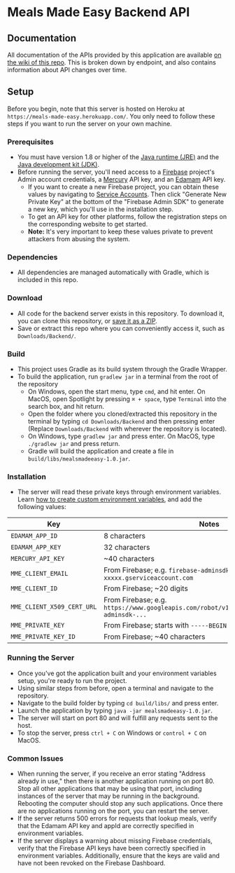 # Meals Made Easy Backend API

## Documentation
All documentation of the APIs provided by this application are available [on the wiki of this repo](https://github.com/MealsMadeEasy/Backend/wiki). This is broken down by endpoint, and also contains information about API changes over time.

## Setup
Before you begin, note that this server is hosted on Heroku at `https://meals-made-easy.herokuapp.com/`. You only need to follow these steps if you want to run the server on your own machine.

### Prerequisites
 - You must have version 1.8 or higher of the [Java runtime (JRE)](http://www.oracle.com/technetwork/java/javase/downloads/jre8-downloads-2133155.html) and the [Java development kit (JDK)](http://www.oracle.com/technetwork/java/javase/downloads/jdk8-downloads-2133151.html).
 - Before running the server, you'll need access to a [Firebase](https://console.firebase.google.com/) project's Admin account credentials, a [Mercury](https://mercury.postlight.com/web-parser/) API key, and an [Edamam](https://developer.edamam.com/edamam-recipe-api) API key.
    - If you want to create a new Firebase project, you can obtain these values by navigating to [Service Accounts](https://console.firebase.google.com/project/_/settings/serviceaccounts/adminsdk?authuser=0). Then click "Generate New Private Key" at the bottom of the "Firebase Admin SDK" to generate a new key, which you'll use in the installation step.
    - To get an API key for other platforms, follow the registration steps on the corresponding website to get started.
    - **Note:** It's very important to keep these values private to prevent attackers from abusing the system.

### Dependencies
 - All dependencies are managed automatically with Gradle, which is included in this repo.

### Download
 - All code for the backend server exists in this repository. To download it, you can clone this repository, or [save it as a ZIP](https://github.com/MealsMadeEasy/Backend/archive/master.zip).
 - Save or extract this repo where you can conveniently access it, such as `Downloads/Backend/`.

### Build
 - This project uses Gradle as its build system through the Gradle Wrapper.
 - To build the application, run `gradlew jar` in a terminal from the root of the repository
   - On Windows, open the start menu, type `cmd`, and hit enter. On MacOS, open Spotlight by pressing `⌘ + space`, type `Terminal` into the search box, and hit return.
   - Open the folder where you cloned/extracted this repository in the terminal by typing `cd Downloads/Backend` and then pressing enter (Replace `Downloads/Backend` with wherever the repository is located).
   - On Windows, type `gradlew jar` and press enter. On MacOS, type `./gradlew jar` and press return.
   - Gradle will build the application and create a file in `build/libs/mealsmadeeasy-1.0.jar`.

### Installation
 - The server will read these private keys through environment variables. Learn [how to create custom environment variables](https://www.schrodinger.com/kb/1842), and add the following values:

| Key                        | Notes                                                                                          |
| -------------------------- | ---------------------------------------------------------------------------------------------- |
| `EDAMAM_APP_ID`            | 8 characters                                                                                   |
| `EDAMAM_APP_KEY`           | 32 characters                                                                                  |
| `MERCURY_API_KEY`          | ~40 characters                                                                                 |
| `MME_CLIENT_EMAIL`         | From Firebase; e.g. `firebase-adminsdk-xxxxx@mealsmadeeasy-xxxxx.gserviceaccount.com`          |
| `MME_CLIENT_ID`            | From Firebase; ~20 digits                                                                      |
| `MME_CLIENT_X509_CERT_URL` | From Firebase; e.g. `https://www.googleapis.com/robot/v1/metadata/x509/firebase-adminsdk-...`  |
| `MME_PRIVATE_KEY`          | From Firebase; starts with `-----BEGIN PRIVATE KEY-----`                                       |
| `MME_PRIVATE_KEY_ID`       | From Firebase; ~40 characters                                                                  |

### Running the Server
 - Once you've got the application built and your environment variables setup, you're ready to run the project.
 - Using similar steps from before, open a terminal and navigate to the repository.
 - Navigate to the build folder by typing `cd build/libs/` and press enter.
 - Launch the application by typing `java -jar mealsmadeeasy-1.0.jar`.
 - The server will start on port 80 and will fulfill any requests sent to the host.
 - To stop the server, press `ctrl + C` on Windows or `control + C` on MacOS.
 
 ### Common Issues
  - When running the server, if you receive an error stating "Address already in use," then there is another application running on port 80. Stop all other applications that may be using that port, including instances of the server that may be running in the background. Rebooting the computer should stop any such applications. Once there are no applications running on the port, you can restart the server.
  - If the server returns 500 errors for requests that lookup meals, verify that the Edamam API key and appId are correctly specified in environment variables.
  - If the server displays a warning about missing Firebase credentials, verify that the Firebase API keys have been correctly specified in environment variables. Additionally, ensure that the keys are valid and have not been revoked on the Firebase Dashboard.
